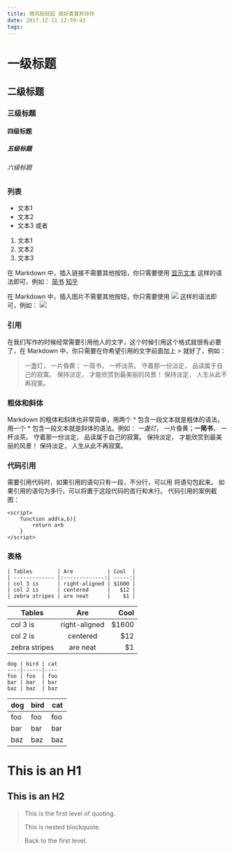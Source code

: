 ```yaml
---
title: 微风轻轻起 我好喜喜欢你你
date: 2017-12-11 12:59:43
tags:
---
```

# 一级标题
## 二级标题
### 三级标题
#### 四级标题
##### 五级标题
###### 六级标题 

### 列表
- 文本1
- 文本2
- 文本3
或者
1. 文本1
2. 文本2
3. 文本3

在 Markdown 中，插入链接不需要其他按钮，你只需要使用 [显示文本](链接地址) 这样的语法即可，例如：
[简书](http://www.jianshu.com)
[知乎](http://www.zhihu.com)

在 Markdown 中，插入图片不需要其他按钮，你只需要使用 ![](图片链接地址) 这样的语法即可，例如：
![](http://upload-images.jianshu.io/upload_images/259-0ad0d0bfc1c608b6.jpg?imageMogr2/auto-orient/strip%7CimageView2/2/w/1240)

### 引用
在我们写作的时候经常需要引用他人的文字，这个时候引用这个格式就很有必要了，在 Markdown 中，你只需要在你希望引用的文字前面加上 > 就好了，例如：
> 一盏灯， 一片昏黄； 一简书， 一杯淡茶。 守着那一份淡定， 品读属于自己的寂寞。 保持淡定， 才能欣赏到最美丽的风景！ 保持淡定， 人生从此不再寂寞。

### 粗体和斜体
Markdown 的粗体和斜体也非常简单，用两个 * 包含一段文本就是粗体的语法，用一个 * 包含一段文本就是斜体的语法。例如：
 *一盏灯*， 一片昏黄；**一简书**， 一杯淡茶。 守着那一份淡定， 品读属于自己的寂寞。 保持淡定， 才能欣赏到最美丽的风景！ 保持淡定， 人生从此不再寂寞。

### 代码引用
需要引用代码时，如果引用的语句只有一段，不分行，可以用  将语句包起来。
如果引用的语句为多行，可以将置于这段代码的首行和末行。
代码引用的案例截图：
```
<script>
    function add(a,b){
        return a+b
    }
</script>
```

### 表格
```
| Tables        | Are           | Cool  |
| ------------- |:-------------:| -----:|
| col 3 is      | right-aligned | $1600 |
| col 2 is      | centered      |   $12 |
| zebra stripes | are neat      |    $1 |

```
| Tables        | Are           | Cool  |
| ------------- |:-------------:| -----:|
| col 3 is      | right-aligned | $1600 |
| col 2 is      | centered      |   $12 |
| zebra stripes | are neat      |    $1 |
```
dog | bird | cat
----|------|----
foo | foo  | foo
bar | bar  | bar
baz | baz  | baz
```
dog | bird | cat
----|------|----
foo | foo  | foo
bar | bar  | bar
baz | baz  | baz

This is an H1
=============

This is an H2
-------------

> This is the first level of quoting.
>
>  This is nested blockquote.
>
> Back to the first level.